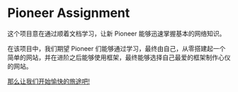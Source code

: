 # Pioneer Assignment

这个项目意在通过顺着文档学习，让新 Pioneer 能够迅速掌握基本的网络知识。

在该项目中，我们期望 Pioneer 们能够通过学习，最终由自己，从零搭建起一个简单的网站，并在进阶之后能够使用框架，最终能够选择自己最爱的框架制作心仪的网站。

[那么让我们开始愉快的旅途吧!](/1_start.md)